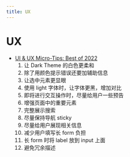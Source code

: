 ```yaml
---
title: UX
---
```


# UX

- [UI & UX Micro-Tips: Best of 2022](https://www.marcandrew.me/ui-ux-micro-tips-best-of-2022)
  1. 让 Dark Theme 的白色更柔和
  1. 除了用颜色提示错误还要加辅助信息
  1. 让选中元素更显眼
  1. 使用 light 字体时，让字体更黑，增加对比
  1. 即将进行交互操作时，尽量给用户一些预告
  1. 增强页面中的重要元素
  1. 完整展示搜索
  1. 尽量保持导航 sticky
  1. 尽量给用户展现相关信息
  1. 减少用户填写长 form 负担
  1. 长 form 时将 label 放到 input 上面
  1. 避免冗余描述

